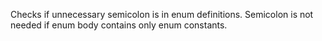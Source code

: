 Checks if unnecessary semicolon is in enum definitions. Semicolon is not
needed if enum body contains only enum constants.